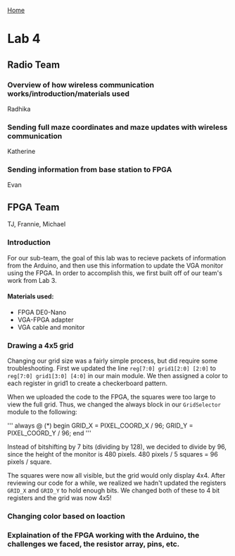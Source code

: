 [Home](./homepage.md) 

# Lab 4

## Radio Team

### Overview of how wireless communication works/introduction/materials used
Radhika

### Sending full maze coordinates and maze updates with wireless communication
Katherine

### Sending information from base station to FPGA 
Evan

## FPGA Team
TJ, Frannie, Michael

### Introduction

For our sub-team, the goal of this lab was to recieve packets of information from the Arduino, and then use this information to update the VGA monitor using the FPGA. In order to accomplish this, we first built off of our team's work from Lab 3.

#### Materials used:

- FPGA DE0-Nano
- VGA-FPGA adapter
- VGA cable and monitor

### Drawing a 4x5 grid

Changing our grid size was a fairly simple process, but did require some troubleshooting. First we updated the line `reg[7:0] grid1[2:0] [2:0]` to `reg[7:0] grid1[3:0] [4:0]` in our main module. We then assigned a color to each register in grid1 to create a checkerboard pattern. 

When we uploaded the code to the FPGA, the squares were too large to view the full grid.  Thus, we changed the always block in our `GridSelector` module to the following:

'''
always @ (*) begin
	GRID_X = PIXEL_COORD_X / 96;
	GRID_Y = PIXEL_COORD_Y / 96;
end
'''

Instead of bitshifting by 7 bits (dividing by 128), we decided to divide by 96, since the height of the monitor is 480 pixels. 480 pixels / 5 squares = 96 pixels / square.

The squares were now all visible, but the grid would only display 4x4. After reviewing our code for a while, we realized we hadn't updated the registers `GRID_X` and `GRID_Y` to hold enough bits. We changed both of these to 4 bit registers and the grid was now 4x5!

### Changing color based on loaction



### Explaination of the FPGA working with the Arduino, the challenges we faced, the resistor array, pins, etc.

